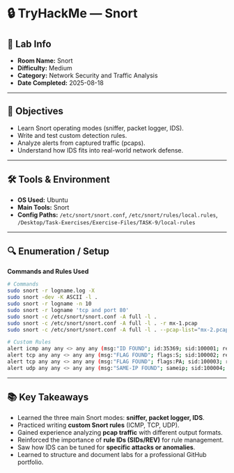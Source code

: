 # 🔒 TryHackMe — Snort

## 🧾 Lab Info
- **Room Name:** Snort
- **Difficulty:** Medium
- **Category:** Network Security and Traffic Analysis
- **Date Completed:** 2025-08-18

---

## 🎯 Objectives
- Learn Snort operating modes (sniffer, packet logger, IDS).
- Write and test custom detection rules.
- Analyze alerts from captured traffic (pcaps).
- Understand how IDS fits into real-world network defense.

---

## 🛠️ Tools & Environment
- **OS Used:** Ubuntu
- **Main Tools:** Snort
- **Config Paths:** `/etc/snort/snort.conf`, `/etc/snort/rules/local.rules`, `/Desktop/Task-Exercises/Exercise-Files/TASK-9/local-rules`  
---

## 🔍 Enumeration / Setup

**Commands and Rules Used**
```bash
# Commands
sudo snort -r logname.log -X
sudo snort -dev -K ASCII -l .
sudo snort -r logname -n 10
sudo snort -r logname 'tcp and port 80'
sudo snort -c /etc/snort/snort.conf -A full -l .
sudo snort -c /etc/snort/snort.conf -A full -l . -r mx-1.pcap
sudo snort -c /etc/snort/snort.conf -A full -l . --pcap-list="mx-2.pcap mx-3.pcap"

# Custom Rules
alert icmp any any <> any any (msg:"ID FOUND"; id:35369; sid:100001; rev:1;)
alert tcp any any <> any any (msg:"FLAG FOUND"; flags:S; sid:100002; rev:1;)
alert tcp any any <> any any (msg:"FLAG FOUND"; flags:PA; sid:100003; rev:1;)
alert udp any any <> any any (msg:"SAME-IP FOUND"; sameip; sid:100004; rev:1;)
```

---

## 📚 Key Takeaways
- Learned the three main Snort modes: **sniffer, packet logger, IDS**.  
- Practiced writing **custom Snort rules** (ICMP, TCP, UDP).  
- Gained experience analyzing **pcap traffic** with different output formats.  
- Reinforced the importance of **rule IDs (SIDs/REV)** for rule management.  
- Saw how IDS can be tuned for **specific attacks or anomalies**.  
- Learned to structure and document labs for a professional GitHub portfolio.  
